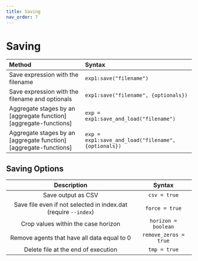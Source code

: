 ```yaml
---
title: Saving
nav_order: 7
---
```


# Saving

| Method                                                           | Syntax                                     |
|:-----------------------------------------------------------------|:-------------------------------------------|
| Save expression with the filename                                | `exp1:save("filename")`                    |
| Save expression with the filename and optionals                  | `exp1:save("filename", {optionals})`       |
| Aggregate stages by an [aggregate function][aggregate-functions] | `exp = exp1:save_and_load("filename")`              |
| Aggregate stages by an [aggregate function][aggregate-functions] | `exp = exp1:save_and_load("filename", {optionals})` |


## Saving Options

| Description                                                     | Syntax                                     |
|:---------------------------------------------------------------:|:------------------------------------------:|
| Save output as CSV                                              | `csv = true`                               |
| Save file even if not selected in index.dat (require `--index`) | `force = true`                             |
| Crop values within the case horizon                             | `horizon = boolean`                        |
| Remove agents that have all data equal to 0                     | `remove_zeros = true`                      |
| Delete file at the end of execution                             | `tmp = true`                               |